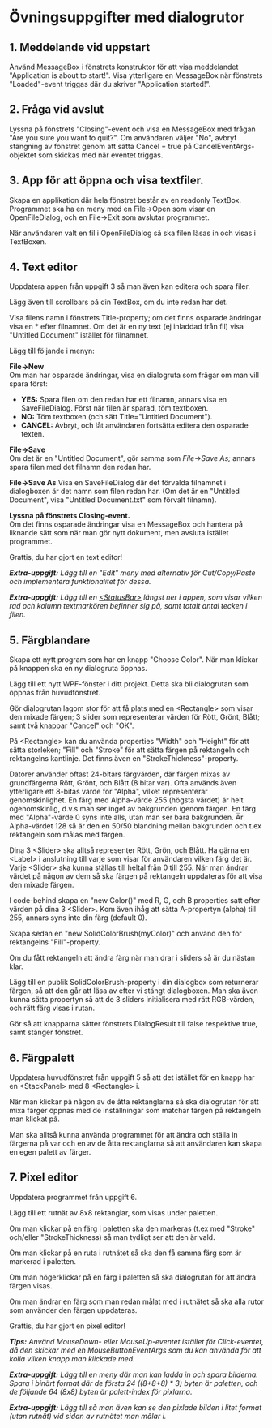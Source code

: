 # Övningsuppgifter med dialogrutor

## 1. Meddelande vid uppstart

Använd MessageBox i fönstrets konstruktor för att visa meddelandet "Application is about to start!". Visa ytterligare en MessageBox när fönstrets "Loaded"-event triggas där du skriver "Application started!".

## 2. Fråga vid avslut

Lyssna på fönstrets "Closing"-event och visa en MessageBox med frågan "Are you sure you want to quit?". Om användaren väljer "No", avbryt stängning av fönstret genom att sätta Cancel = true på CancelEventArgs-objektet som skickas med när eventet triggas.

## 3. App för att öppna och visa textfiler.

Skapa en applikation där hela fönstret består av en readonly TextBox. Programmet ska ha en meny med en File->Open som visar en OpenFileDialog, och en File->Exit som avslutar programmet.

När användaren valt en fil i OpenFileDialog så ska filen läsas in och visas i TextBoxen.

## 4. Text editor

Uppdatera appen från uppgift 3 så man även kan editera och spara filer.

Lägg även till scrollbars på din TextBox, om du inte redan har det.

Visa filens namn i fönstrets Title-property; om det finns osparade ändringar visa en * efter filnamnet. Om det är en ny text (ej inladdad från fil) visa "Untitled Document" istället för filnamnet.

Lägg till följande i menyn:

**File->New**  
Om man har osparade ändringar, visa en dialogruta som frågar om man vill spara först:
- **YES:** Spara filen om den redan har ett filnamn, annars visa en SaveFileDialog. Först när filen är sparad, töm textboxen.
- **NO:** Töm textboxen (och sätt Title="Untitled Document").
- **CANCEL:** Avbryt, och låt användaren fortsätta editera den osparade texten.

**File->Save**  
Om det är en "Untitled Document", gör samma som *File->Save As;* annars spara filen med det filnamn den redan har.

**File->Save As**
Visa en SaveFileDialog där det förvalda filnamnet i dialogboxen är det namn som filen redan har. (Om det är en "Untitled Document", visa "Untitled Document.txt" som förvalt filnamn).

**Lyssna på fönstrets Closing-event.**  
Om det finns osparade ändringar visa en MessageBox och hantera på liknande sätt som när man gör nytt dokument, men avsluta istället programmet.

Grattis, du har gjort en text editor!

***Extra-uppgift:*** *Lägg till en "Edit" meny med alternativ för Cut/Copy/Paste och implementera funktionalitet för dessa.*

***Extra-uppgift:*** *Lägg till en [\<StatusBar\>](https://wpf-tutorial.com/common-interface-controls/statusbar-control/) längst ner i appen, som visar vilken rad och kolumn textmarkören befinner sig på, samt totalt antal tecken i filen.*

## 5. Färgblandare

Skapa ett nytt program som har en knapp "Choose Color". När man klickar på knappen ska en ny dialogruta öppnas.

Lägg till ett nytt WPF-fönster i ditt projekt. Detta ska bli dialogrutan som öppnas från huvudfönstret.

Gör dialogrutan lagom stor för att få plats med en \<Rectangle\> som visar den mixade färgen; 3 slider som representerar värden för Rött, Grönt, Blått; samt två knappar "Cancel" och "OK".

På \<Rectangle\> kan du använda properties "Width" och "Height" för att sätta storleken; "Fill" och "Stroke" för att sätta färgen på rektangeln och rektangelns kantlinje. Det finns även en "StrokeThickness"-property.

Datorer använder oftast 24-bitars färgvärden, där färgen mixas av grundfärgerna Rött, Grönt, och Blått (8 bitar var). Ofta används även ytterligare ett 8-bitas värde för "Alpha", vilket representerar genomskinlighet. En färg med Alpha-värde 255 (högsta värdet) är helt ogenomskinlig, d.v.s man ser inget av bakgrunden igenom färgen. En färg med "Alpha"-värde 0 syns inte alls, utan man ser bara bakgrunden. Är Alpha-värdet 128 så är den en 50/50 blandning mellan bakgrunden och t.ex rektangeln som målas med färgen.

Dina 3 \<Slider\> ska alltså representer Rött, Grön, och Blått. Ha gärna en \<Label\> i anslutning till varje som visar för användaren vilken färg det är. Varje \<Slider\> ska kunna ställas till heltal från 0 till 255. När man ändrar värdet på någon av dem så ska färgen på rektangeln uppdateras för att visa den mixade färgen.

I code-behind skapa en "new Color()" med R, G, och B properties satt efter värden på dina 3 \<Slider\>. Kom även ihåg att sätta A-propertyn (alpha) till 255, annars syns inte din färg (default 0).

Skapa sedan en "new SolidColorBrush(myColor)" och använd den för rektangelns "Fill"-property.

Om du fått rektangeln att ändra färg när man drar i sliders så är du nästan klar. 

Lägg till en publik SolidColorBrush-property i din dialogbox som returnerar färgen, så att den går att läsa av efter vi stängt dialogboxen. Man ska även kunna sätta propertyn så att de 3 sliders initialisera med rätt RGB-värden, och rätt färg visas i rutan.

Gör så att knapparna sätter fönstrets DialogResult till false respektive true, samt stänger fönstret.

## 6. Färgpalett

Uppdatera huvudfönstret från uppgift 5 så att det istället för en knapp har en \<StackPanel\> med 8 \<Rectangle\> i.

När man klickar på någon av de åtta rektanglarna så ska dialogrutan för att mixa färger öppnas med de inställningar som matchar färgen på rektangeln man klickat på.

Man ska alltså kunna använda programmet för att ändra och ställa in färgerna på var och en av de åtta rektanglarna så att användaren kan skapa en egen palett av färger.

## 7. Pixel editor

Uppdatera programmet från uppgift 6.

Lägg till ett rutnät av 8x8 rektanglar, som visas under paletten.

Om man klickar på en färg i paletten ska den markeras (t.ex med "Stroke" och/eller "StrokeThickness) så man tydligt ser att den är vald.

Om man klickar på en ruta i rutnätet så ska den få samma färg som är markerad i paletten.

Om man högerklickar på en färg i paletten så ska dialogrutan för att ändra färgen visas.

Om man ändrar en färg som man redan målat med i rutnätet så ska alla rutor som använder den färgen uppdateras.

Grattis, du har gjort en pixel editor!

***Tips:*** *Använd MouseDown- eller MouseUp-eventet istället för Click-eventet, då den skickar med en MouseButtonEventArgs som du kan använda för att kolla vilken knapp man klickade med.*

***Extra-uppgift:*** *Lägg till en meny där man kan ladda in och spara bilderna. Spara i binärt format där de första 24 ((8+8+8) * 3) byten är paletten, och de följande 64 (8x8) byten är palett-index för pixlarna.*

***Extra-uppgift:*** *Lägg till så man även kan se den pixlade bilden i litet format (utan rutnät) vid sidan av rutnätet man målar i.*